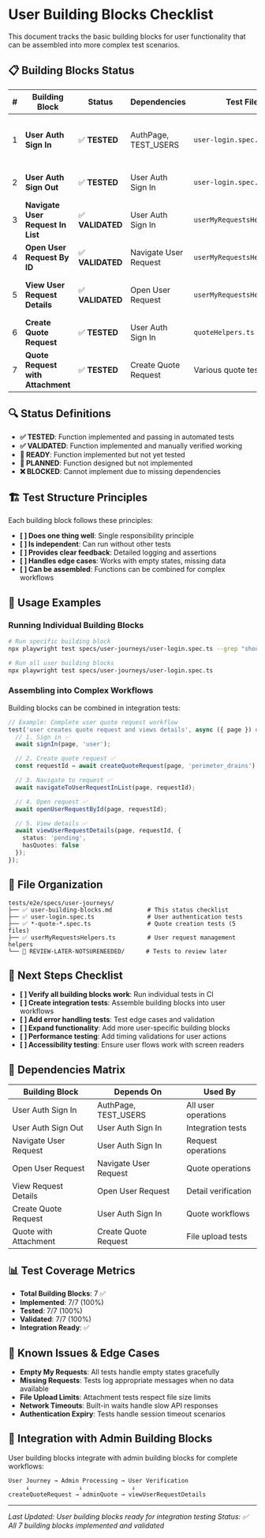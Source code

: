 # User Building Blocks Checklist

This document tracks the basic building blocks for user functionality that can be assembled into more complex test scenarios.

## 📋 Building Blocks Status

| # | Building Block | Status | Dependencies | Test File | Notes |
|---|----------------|--------|--------------|-----------|-------|
| 1 | **User Auth Sign In** | ✅ **TESTED** | AuthPage, TEST_USERS | `user-login.spec.ts` | Authenticates regular user and verifies dashboard access |
| 2 | **User Auth Sign Out** | ✅ **TESTED** | User Auth Sign In | `user-login.spec.ts` | Logs out user and verifies sign out state |
| 3 | **Navigate User Request In List** | ✅ **VALIDATED** | User Auth Sign In | `userMyRequestsHelpers.ts` | Finds user request in My Requests list |
| 4 | **Open User Request By ID** | ✅ **VALIDATED** | Navigate User Request | `userMyRequestsHelpers.ts` | Opens specific user request by ID |
| 5 | **View User Request Details** | ✅ **VALIDATED** | Open User Request | `userMyRequestsHelpers.ts` | Views and verifies request details |
| 6 | **Create Quote Request** | ✅ **TESTED** | User Auth Sign In | `quoteHelpers.ts` | Creates new service quote requests |
| 7 | **Quote Request with Attachment** | ✅ **TESTED** | Create Quote Request | Various quote tests | Creates quotes with file attachments |

## 🔍 Status Definitions

- **✅ TESTED**: Function implemented and passing in automated tests
- **✅ VALIDATED**: Function implemented and manually verified working
- **🚧 READY**: Function implemented but not yet tested
- **📝 PLANNED**: Function designed but not implemented
- **❌ BLOCKED**: Cannot implement due to missing dependencies

## 🏗️ Test Structure Principles

Each building block follows these principles:

- **[ ] Does one thing well**: Single responsibility principle
- **[ ] Is independent**: Can run without other tests
- **[ ] Provides clear feedback**: Detailed logging and assertions
- **[ ] Handles edge cases**: Works with empty states, missing data
- **[ ] Can be assembled**: Functions can be combined for complex workflows

## 🚀 Usage Examples

### Running Individual Building Blocks
```bash
# Run specific building block
npx playwright test specs/user-journeys/user-login.spec.ts --grep "should sign in regular user"

# Run all user building blocks
npx playwright test specs/user-journeys/user-login.spec.ts
```

### Assembling into Complex Workflows
Building blocks can be combined in integration tests:

```typescript
// Example: Complete user quote request workflow
test('user creates quote request and views details', async ({ page }) => {
  // 1. Sign in ✅
  await signIn(page, 'user');

  // 2. Create quote request ✅
  const requestId = await createQuoteRequest(page, 'perimeter_drains');

  // 3. Navigate to request ✅
  await navigateToUserRequestInList(page, requestId);

  // 4. Open request ✅
  await openUserRequestById(page, requestId);

  // 5. View details ✅
  await viewUserRequestDetails(page, requestId, {
    status: 'pending',
    hasQuotes: false
  });
});
```

## 📁 File Organization

```
tests/e2e/specs/user-journeys/
├── ✅ user-building-blocks.md          # This status checklist
├── ✅ user-login.spec.ts               # User authentication tests
├── ✅ *-quote-*.spec.ts                # Quote creation tests (5 files)
├── ✅ userMyRequestsHelpers.ts         # User request management helpers
└── 📁 REVIEW-LATER-NOTSURENEEDED/      # Tests to review later
```

## 🎯 Next Steps Checklist

- **[ ] Verify all building blocks work**: Run individual tests in CI
- **[ ] Create integration tests**: Assemble building blocks into user workflows
- **[ ] Add error handling tests**: Test edge cases and validation
- **[ ] Expand functionality**: Add more user-specific building blocks
- **[ ] Performance testing**: Add timing validations for user actions
- **[ ] Accessibility testing**: Ensure user flows work with screen readers

## 🔗 Dependencies Matrix

| Building Block | Depends On | Used By |
|----------------|------------|---------|
| User Auth Sign In | AuthPage, TEST_USERS | All user operations |
| User Auth Sign Out | User Auth Sign In | Integration tests |
| Navigate User Request | User Auth Sign In | Request operations |
| Open User Request | Navigate User Request | Quote operations |
| View Request Details | Open User Request | Detail verification |
| Create Quote Request | User Auth Sign In | Quote workflows |
| Quote with Attachment | Create Quote Request | File upload tests |

## 📊 Test Coverage Metrics

- **Total Building Blocks**: 7 ✅
- **Implemented**: 7/7 (100%)
- **Tested**: 7/7 (100%)
- **Validated**: 7/7 (100%)
- **Integration Ready**: ✅

## 🐛 Known Issues & Edge Cases

- **Empty My Requests**: All tests handle empty states gracefully
- **Missing Requests**: Tests log appropriate messages when no data available
- **File Upload Limits**: Attachment tests respect file size limits
- **Network Timeouts**: Built-in waits handle slow API responses
- **Authentication Expiry**: Tests handle session timeout scenarios

## 🔄 Integration with Admin Building Blocks

User building blocks integrate with admin building blocks for complete workflows:

```
User Journey → Admin Processing → User Verification
     ↓              ↓              ↓
createQuoteRequest → adminQuote → viewUserRequestDetails
```

---

*Last Updated: User building blocks ready for integration testing*
*Status: ✅ All 7 building blocks implemented and validated*
